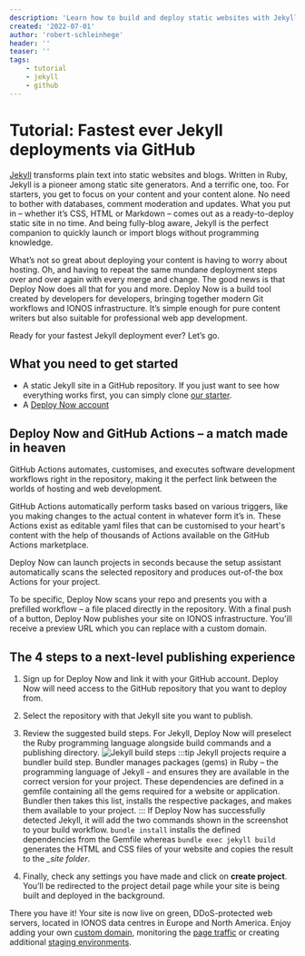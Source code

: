```yaml
---
description: 'Learn how to build and deploy static websites with Jekyll instantly via GitHub to highly available hosting. Jekyll transforms plain text into static websites and blogs. Written in Ruby, Jekyll is a pioneer among static site generators.'
created: '2022-07-01'
author: 'robert-schleinhege'
header: ''
teaser: ''
tags:
    - tutorial
    - jekyll
    - github
---
```


# Tutorial: Fastest ever Jekyll deployments via GitHub

[Jekyll](https://jekyllrb.com/) transforms plain text into static websites and blogs. Written in Ruby, Jekyll is a pioneer among static site generators. And a terrific one, too. For starters, you get to focus on your content and your content alone. No need to bother with databases, comment moderation and updates. What you put in – whether it’s CSS, HTML or Markdown – comes out as a ready-to-deploy static site in no time. And being fully-blog aware, Jekyll is the perfect companion to quickly launch or import blogs without programming knowledge.

What’s not so great about deploying your content is having to worry about hosting. Oh, and having to repeat the same mundane deployment steps over and over again with every merge and change. The good news is that Deploy Now does all that for you and more. Deploy Now is a build tool created by developers for developers, bringing together modern Git workflows and IONOS infrastructure. It’s simple enough for pure content writers but also suitable for professional web app development.

Ready for your fastest Jekyll deployment ever? Let’s go.

## What you need to get started

- A static Jekyll site in a GitHub repository. If you just want to see how everything works first, you can simply clone [our starter](https://github.com/ionos-deploy-now/hello-jekyll).
- A [Deploy Now account](https://ionos.space/sign-up) 

## Deploy Now and GitHub Actions – a match made in heaven

GitHub Actions automates, customises, and executes software development workflows right in the repository, making it the perfect link between the worlds of hosting and web development. 

GitHub Actions automatically perform tasks based on various triggers, like you making changes to the actual content in whatever form it’s in. These Actions exist as editable yaml files that can be customised to your heart's content with the help of thousands of Actions available on the GitHub Actions marketplace. 

Deploy Now can launch projects in seconds because the setup assistant automatically scans the selected repository and produces out-of-the box Actions for your project.

To be specific, Deploy Now scans your repo and presents you with a prefilled workflow – a file placed directly in the repository. With a final push of a button, Deploy Now publishes your site on IONOS infrastructure. You’ill receive a preview URL which you can replace with a custom domain.

## The 4 steps to a next-level publishing experience

1. Sign up for Deploy Now and link it with your GitHub account. Deploy Now will need access to the GitHub repository that you want to deploy from.   

2. Select the repository with that Jekyll site you want to publish.

3. Review the suggested build steps. For Jekyll, Deploy Now will preselect the Ruby programming language alongside build commands and a publishing directory.
![Jekyll build steps](/jekyll-buildsteps.png)
:::tip
Jekyll projects require a bundler build step. Bundler manages  packages (gems) in Ruby – the programming language of Jekyll - and ensures they are available in the correct version for your project.
These dependencies are defined in a  gemfile containing all the gems required for a website or application. Bundler then takes this list, installs the respective packages, and makes them available to your project. 
:::
If Deploy Now has successfully detected Jekyll, it will add the two commands shown in the screenshot to your build workflow. `bundle install` installs the defined dependencies from the Gemfile whereas `bundle exec jekyll build` generates the HTML and CSS files of your website and copies the result to the  *_site folder*.

4. Finally, check any settings you have made and click on **create project**. You’ll be redirected to the project detail page while your site is being built and deployed in the background.

There you have it! Your site is now live on green, DDoS-protected web servers, located in IONOS data centres in Europe and North America. Enjoy adding your own [custom domain](https://docs.ionos.space/docs/domain-tls/), monitoring the [page traffic](https://docs.ionos.space/docs/visitor-statistics/) or creating additional [staging environments](https://docs.ionos.space/docs/staging-deployments/).



